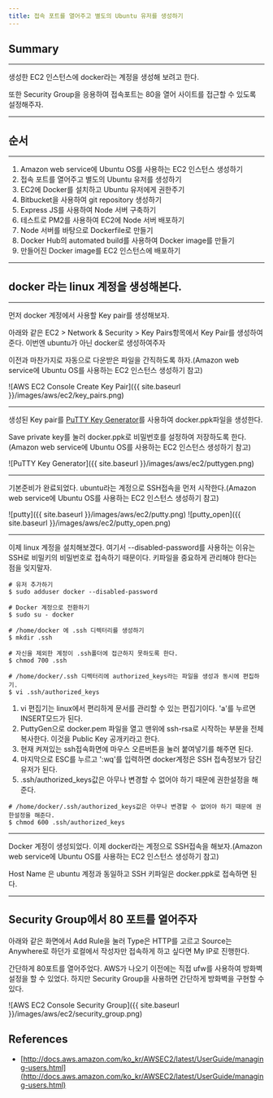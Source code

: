 ```yaml
---
title: 접속 포트를 열어주고 별도의 Ubuntu 유저를 생성하기
---
```


## Summary
---------------------
 생성한 EC2 인스턴스에 docker라는 계정을 생성해 보려고 한다.
 
 또한 Security Group을 응용하여 접속포트는 80을 열어 사이트를 접근할 수 있도록 설정해주자.

---------------------
## 순서
---------------------
1. Amazon web service에 Ubuntu OS를 사용하는 EC2 인스턴스 생성하기
1. 접속 포트를 열어주고 별도의 Ubuntu 유저를 생성하기
1. EC2에 Docker를 설치하고 Ubuntu 유저에게 권한주기
1. Bitbucket을 사용하여 git repository 생성하기
1. Express JS를 사용하여 Node 서버 구축하기
1. 테스트로 PM2를 사용하여 EC2에 Node 서버 배포하기
1. Node 서버를 바탕으로 Dockerfile로 만들기
1. Docker Hub의 automated build를 사용하여 Docker image를 만들기
1. 만들어진 Docker image를 EC2 인스턴스에 배포하기

---------------------
## docker 라는 linux 계정을 생성해본다.
---------------------
 먼저 docker 계정에서 사용할 Key pair를 생성해보자.

 아래와 같은 EC2 > Network & Security > Key Pairs항목에서 Key Pair를 생성하여 준다. 이번엔 ubuntu가 아닌 docker로 생성하여주자

 이전과 마찬가지로 자동으로 다운받은 파일을 간직하도록 하자.(Amazon web service에 Ubuntu OS를 사용하는 EC2 인스턴스 생성하기 참고)

 ![AWS EC2 Console Create Key Pair]({{ site.baseurl }}/images/aws/ec2/key_pairs.png)
 

---------------------
 생성된 Key pair를 [PuTTY Key Generator](http://www.chiark.greenend.org.uk/~sgtatham/putty/latest.html)를 사용하여 docker.ppk파일을 생성한다.
 
 Save private key를 눌러 docker.ppk로 비밀번호를 설정하여 저장하도록 한다.(Amazon web service에 Ubuntu OS를 사용하는 EC2 인스턴스 생성하기 참고)

 ![PuTTY Key Generator]({{ site.baseurl }}/images/aws/ec2/puttygen.png)

---------------------

 기본준비가 완료되었다. ubuntu라는 계정으로 SSH접속을 먼저 시작한다.(Amazon web service에 Ubuntu OS를 사용하는 EC2 인스턴스 생성하기 참고)

 ![putty]({{ site.baseurl }}/images/aws/ec2/putty.png)
 ![putty_open]({{ site.baseurl }}/images/aws/ec2/putty_open.png)

---------------------

 이제 linux 계정을 설치해보겠다. 여기서 --disabled-password를 사용하는 이유는 SSH로 비밀키의 비밀번호로 접속하기 때문이다. 키파일을 중요하게 관리해야 한다는 점을 잊지말자.

```
# 유저 추가하기
$ sudo adduser docker --disabled-password 
```

```
# Docker 계정으로 전환하기
$ sudo su - docker
```

```
# /home/docker 에 .ssh 디렉터리를 생성하기
$ mkdir .ssh
```

```
# 자신을 제외한 계정이 .ssh폴더에 접근하지 못하도록 한다.
$ chmod 700 .ssh
```

```
# /home/docker/.ssh 디렉터리에 authorized_keys라는 파일을 생성과 동시에 편집하기.
$ vi .ssh/authorized_keys
```

1. vi 편집기는 linux에서 편리하게 문서를 관리할 수 있는 편집기이다. 'a'를 누르면 INSERT모드가 된다.
2. PuttyGen으로 docker.pem 파일을 열고 맨위에 ssh-rsa로 시작하는 부분을 전체 복사한다. 이것을 Public Key 공개키라고 한다.
3. 현재 켜져있는 ssh접속화면에 마우스 오른버튼을 눌러 붙여넣기를 해주면 된다.
4. 마지막으로 ESC를 누르고 ':wq'를 입력하면 docker계정은 SSH 접속정보가 담긴 유저가 된다.
5. .ssh/authorized_keys값은 아무나 변경할 수 없어야 하기 때문에 권한설정을 해준다.

```
# /home/docker/.ssh/authorized_keys값은 아무나 변경할 수 없어야 하기 때문에 권한설정을 해준다.
$ chmod 600 .ssh/authorized_keys
```

---------------------
 Docker 계정이 생성되었다. 이제 docker라는 계정으로 SSH접속을 해보자.(Amazon web service에 Ubuntu OS를 사용하는 EC2 인스턴스 생성하기 참고)

 Host Name 은 ubuntu 계정과 동일하고 SSH 키파일은 docker.ppk로 접속하면 된다.

---------------------

## Security Group에서 80 포트를 열어주자

 아래와 같은 화면에서 Add Rule을 눌러 Type은 HTTP를 고르고 Source는 Anywhere로 하던가 로컬에서 작성자만 접속하게 하고 싶다면 My IP로 진행한다.

 간단하게 80포트를 열어주었다. AWS가 나오기 이전에는 직접 ufw를 사용하여 방화벽 설정을 할 수 있었다. 하지만 Security Group을 사용하면 간단하게 방화벽을 구현할 수 있다.

![AWS EC2 Console Security Group]({{ site.baseurl }}/images/aws/ec2/security_group.png)

## References
- [http://docs.aws.amazon.com/ko_kr/AWSEC2/latest/UserGuide/managing-users.html](http://docs.aws.amazon.com/ko_kr/AWSEC2/latest/UserGuide/managing-users.html)
